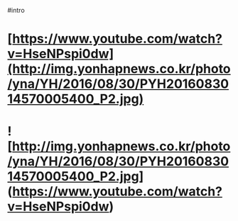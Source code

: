 #intro

# [https://www.youtube.com/watch?v=HseNPspi0dw](http://img.yonhapnews.co.kr/photo/yna/YH/2016/08/30/PYH2016083014570005400_P2.jpg)


# ![http://img.yonhapnews.co.kr/photo/yna/YH/2016/08/30/PYH2016083014570005400_P2.jpg] (https://www.youtube.com/watch?v=HseNPspi0dw)

